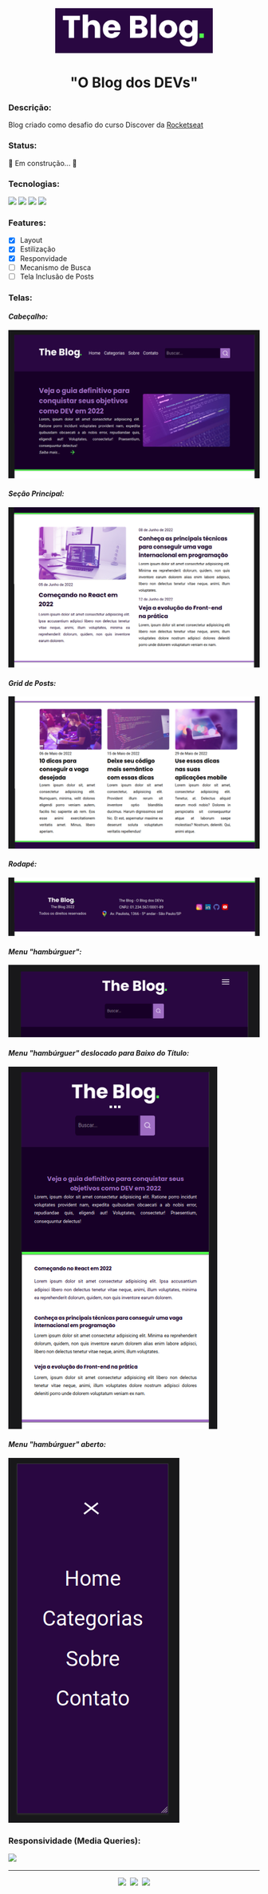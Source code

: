 <div align="center"><img src="https://github.com/thiagoabaguiar/theblog/blob/main/images/logo.png?raw=true" height="90px"></div>
<h1 align="center">"O Blog dos DEVs"</h1>
<h3>Descrição: </h3>
<p>Blog criado como desafio do curso Discover da <a href="https://www.rocketseat.com.br/">Rocketseat</a></p>
<h3>Status: </h3>
<p>🚧  Em construção...  🚧</p>
<h3>Tecnologias: </h3>
<p>
<img src="https://img.shields.io/static/v1?label=language&message=JavaScript&color=F7DF1E&style=for-the-badge"/>
<img src="https://img.shields.io/static/v1?label=style&message=CSS&color=1572B6&style=for-the-badge"/>
<img src="https://img.shields.io/static/v1?label=markup&message=HTML&color=E34F26&style=for-the-badge"/>
<img src="https://img.shields.io/static/v1?label=pre-comp&message=SASS&color=CC6699&style=for-the-badge"/>

</p>

<h3>Features:</h3>

- [x] Layout
- [x] Estilização
- [x] Responvidade
- [ ] Mecanismo de Busca
- [ ] Tela Inclusão de Posts

<h3>Telas:</h3>
<h4><em>Cabeçalho:</em></h4>
<img src="https://github.com/thiagoabaguiar/theblog/blob/main/images/ss-1.png">
<h4><em>Seção Principal:</em></h4>
<img src="https://github.com/thiagoabaguiar/theblog/blob/main/images/ss-2.png">
<h4><em>Grid de Posts:</em></h4>
<img src="https://github.com/thiagoabaguiar/theblog/blob/main/images/ss-3.png">
<h4><em>Rodapé:</em></h4>
<img src="https://github.com/thiagoabaguiar/theblog/blob/main/images/ss-4.png">
<h4><em>Menu "hambúrguer":</em></h4>
<img src="https://github.com/thiagoabaguiar/theblog/blob/main/images/ss-5.png">
<h4><em>Menu "hambúrguer" deslocado para Baixo do Título:</em></h4>
<img src="https://github.com/thiagoabaguiar/theblog/blob/main/images/ss-6.png">
<h4><em>Menu "hambúrguer" aberto:</em></h4>
<img src="https://github.com/thiagoabaguiar/theblog/blob/main/images/ss-8.png">

<h3>Responsividade (Media Queries):</h3>
<img src="https://raw.githubusercontent.com/thiagoabaguiar/theblog/main/images/theblog-responsividade.gif?token=GHSAT0AAAAAABWPZMYD5QGNYOOMGTLE5G7WYWMK4UA">
<hr>
<p align="center"><img src="https://img.shields.io/badge/license-MIT-blue"/><span>&nbsp&nbsp</span><img src="https://img.shields.io/badge/npm--version-8.1.0-brightgreen"/><span>&nbsp&nbsp</span><img src="https://img.shields.io/badge/sass--version-1.53.0-CC6699"/><span></p>
